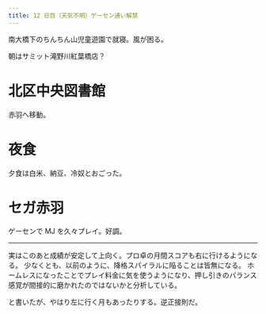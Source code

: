 ```yaml
---
title: 12 日目（天気不明）ゲーセン通い解禁
---
```


南大橋下のちんちん山児童遊園で就寝。風が困る。

朝はサミット滝野川紅葉橋店？

# 北区中央図書館

赤羽へ移動。

# 夜食

夕食は白米、納豆、冷奴とおごった。

# セガ赤羽

ゲーセンで MJ を久々プレイ。好調。

---

実はこのあと成績が安定して上向く。プロ卓の月間スコアも右に行けるようになる。
少なくとも、以前のように、降格スパイラルに陥ることは皆無になる。
ホームレスになったことでプレイ料金に気を使うようになり、押し引きのバランス感覚が間接的に磨かれたのではないかと分析している。

と書いたが、やはり左に行く月もあったりする。逆正接則だ。
